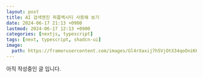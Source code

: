 ```yaml
---
layout: post
title: AI 검색엔진 퍼플렉시티 사용해 보기
date: 2024-06-17 21:13 +0900
lastmod: 2024-06-17 12:13 +0900
categories: [nextjs, typescript]
tags: [next, typescript, shadcn-ui]
image:
  path: https://framerusercontent.com/images/Gl4rXaxij7h5VjOtX34qoOniK6E.png
---
```


아직 작성중인 글 입니다.
